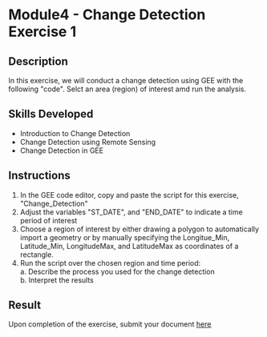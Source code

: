# Module4 - Change Detection Exercise 1

## Description
In this exercise, we will conduct a change detection using GEE with the following "code". Selct an area (region) of interest amd run the analysis.

## Skills Developed
- Introduction to Change Detection
- Change Detection using Remote Sensing
- Change Detection in GEE

## Instructions
1. In the GEE code editor, copy and paste the script for this exercise, "Change_Detection"
2. Adjust the variables "ST_DATE", and "END_DATE" to indicate a time period of interest
3. Choose a region of interest by either drawing a polygon to automatically import a geometry or by manually specifying the Longitue_Min, Latitude_Min, LongitudeMax, and LatitudeMax as coordinates of a rectangle.
4. Run the script over the chosen region and time period: <br>
  a. Describe the process you used for the change detection <br>
  b. Interpret the results <br>

## Result
Upon completion of the exercise, submit your document [here](https://github.com/SERVIR-WA/GALUP/issues/new?assignees=&labels=Exercise+W4M2&template=w4m2-exercise-submission.md&title=Module+2+exercise+%5Breplace+with+your+name%5D)
